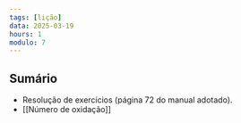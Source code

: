 ```yaml
---
tags: [lição]
data: 2025-03-19
hours: 1
modulo: 7
---
```


## Sumário
- Resolução de exercícios (página 72 do manual adotado).
- [[Número de oxidação]]